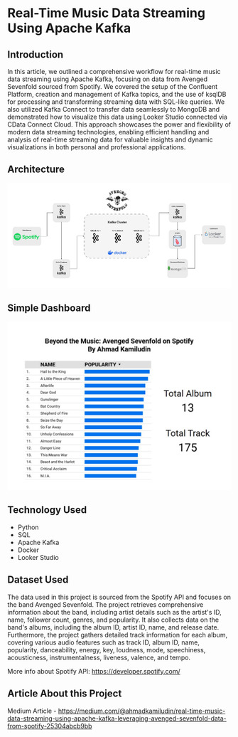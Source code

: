# Real-Time Music Data Streaming Using Apache Kafka

## Introduction

In this article, we outlined a comprehensive workflow for real-time music data streaming using Apache Kafka, focusing on data from Avenged Sevenfold sourced from Spotify. We covered the setup of the Confluent Platform, creation and management of Kafka topics, and the use of ksqlDB for processing and transforming streaming data with SQL-like queries. We also utilized Kafka Connect to transfer data seamlessly to MongoDB and demonstrated how to visualize this data using Looker Studio connected via CData Connect Cloud. This approach showcases the power and flexibility of modern data streaming technologies, enabling efficient handling and analysis of real-time streaming data for valuable insights and dynamic visualizations in both personal and professional applications.

## Architecture 
<img src="Diagram.jpg">

## Simple Dashboard
<img src="Dashboard.jpg">

## Technology Used
- Python
- SQL
- Apache Kafka
- Docker
- Looker Studio

## Dataset Used
The data used in this project is sourced from the Spotify API and focuses on the band Avenged Sevenfold. The project retrieves comprehensive information about the band, including artist details such as the artist's ID, name, follower count, genres, and popularity. It also collects data on the band's albums, including the album ID, artist ID, name, and release date. Furthermore, the project gathers detailed track information for each album, covering various audio features such as track ID, album ID, name, popularity, danceability, energy, key, loudness, mode, speechiness, acousticness, instrumentalness, liveness, valence, and tempo.

More info about Spotify API:
https://developer.spotify.com/


## Article About this Project 
Medium Article - https://medium.com/@ahmadkamiludin/real-time-music-data-streaming-using-apache-kafka-leveraging-avenged-sevenfold-data-from-spotify-25304abcb9bb